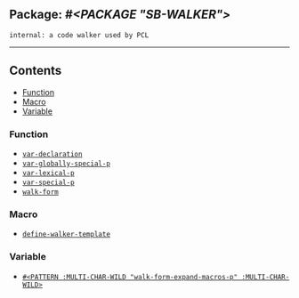 ## Package: ***#<PACKAGE "SB-WALKER">***
```
internal: a code walker used by PCL
```
---
## Contents
- [Function](#function)
- [Macro](#macro)
- [Variable](#variable)


### Function
- [`var-declaration`](function/var-declaration.md)
- [`var-globally-special-p`](function/var-globally-special-p.md)
- [`var-lexical-p`](function/var-lexical-p.md)
- [`var-special-p`](function/var-special-p.md)
- [`walk-form`](function/walk-form.md)


### Macro
- [`define-walker-template`](macro/define-walker-template.md)


### Variable
- [`#<PATTERN :MULTI-CHAR-WILD "walk-form-expand-macros-p" :MULTI-CHAR-WILD>`](variable/$walk-form-expand-macros-p$.md)
